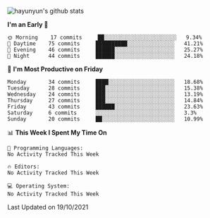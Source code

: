 
![hayunyun's github stats](https://github-readme-stats.vercel.app/api?username=hayunyun&show_icons=true)


<!--START_SECTION:waka-->
**I'm an Early 🐤** 

```text
🌞 Morning    17 commits     ██░░░░░░░░░░░░░░░░░░░░░░░   9.34% 
🌆 Daytime    75 commits     ██████████░░░░░░░░░░░░░░░   41.21% 
🌃 Evening    46 commits     ██████░░░░░░░░░░░░░░░░░░░   25.27% 
🌙 Night      44 commits     ██████░░░░░░░░░░░░░░░░░░░   24.18%

```
📅 **I'm Most Productive on Friday** 

```text
Monday       34 commits     ████░░░░░░░░░░░░░░░░░░░░░   18.68% 
Tuesday      28 commits     ███░░░░░░░░░░░░░░░░░░░░░░   15.38% 
Wednesday    24 commits     ███░░░░░░░░░░░░░░░░░░░░░░   13.19% 
Thursday     27 commits     ███░░░░░░░░░░░░░░░░░░░░░░   14.84% 
Friday       43 commits     ██████░░░░░░░░░░░░░░░░░░░   23.63% 
Saturday     6 commits      ░░░░░░░░░░░░░░░░░░░░░░░░░   3.3% 
Sunday       20 commits     ██░░░░░░░░░░░░░░░░░░░░░░░   10.99%

```


📊 **This Week I Spent My Time On** 

```text
💬 Programming Languages: 
No Activity Tracked This Week

🔥 Editors: 
No Activity Tracked This Week

💻 Operating System: 
No Activity Tracked This Week

```


 Last Updated on 19/10/2021
<!--END_SECTION:waka-->

<!--
**hayunyun/hayunyun** is a ✨ _special_ ✨ repository because its `README.md` (this file) appears on your GitHub profile.

Here are some ideas to get you started:

- 🔭 I’m currently working on ...
- 🌱 I’m currently learning ...
- 👯 I’m looking to collaborate on ...
- 🤔 I’m looking for help with ...
- 💬 Ask me about ...
- 📫 How to reach me: ...
- 😄 Pronouns: ...
- ⚡ Fun fact: ...
-->
